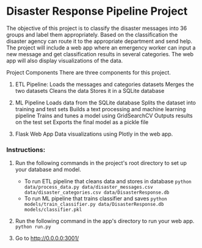 # Disaster Response Pipeline Project
The objective of this project is to classify the disaster messages into 36 groups and label them appropriately. 
Based on the classification the disaster agency can route it to the appropriate department and send help. 
The project will include a web app where an emergency worker can input a new message and get classification results in several categories. The web app will also display visualizations of the data.

Project Components
There are three components for this project.

1. ETL Pipeline:
Loads the messages and categories datasets
Merges the two datasets
Cleans the data
Stores it in a SQLite database

2. ML Pipeline
Loads data from the SQLite database
Splits the dataset into training and test sets
Builds a text processing and machine learning pipeline
Trains and tunes a model using GridSearchCV
Outputs results on the test set
Exports the final model as a pickle file

3. Flask Web App
Data visualizations using Plotly in the web app. 

### Instructions:
1. Run the following commands in the project's root directory to set up your database and model.

    - To run ETL pipeline that cleans data and stores in database
        `python data/process_data.py data/disaster_messages.csv data/disaster_categories.csv data/DisasterResponse.db`
    - To run ML pipeline that trains classifier and saves
        `python models/train_classifier.py data/DisasterResponse.db models/classifier.pkl`

2. Run the following command in the app's directory to run your web app.
    `python run.py`

3. Go to http://0.0.0.0:3001/
